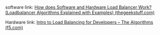 software link: [How does Software and Hardware Load Balancer Work? (Loadbalancer Algorithms Explained with Examples) (thegeekstuff.com)](https://www.thegeekstuff.com/2016/01/load-balancer-intro/)

Hardware link: [Intro to Load Balancing for Developers – The Algorithms (f5.com)](https://community.f5.com/t5/technical-articles/intro-to-load-balancing-for-developers-the-algorithms/ta-p/273759)